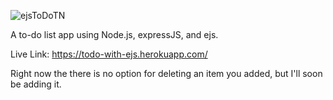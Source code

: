 ![ejsToDoTN](https://user-images.githubusercontent.com/77228474/112246022-0737e580-8c78-11eb-90ba-feda8d17d2c7.png)

A to-do list app using Node.js, expressJS, and ejs.

Live Link: https://todo-with-ejs.herokuapp.com/

Right now the there is no option for deleting an item you added, but I'll soon be adding it.
